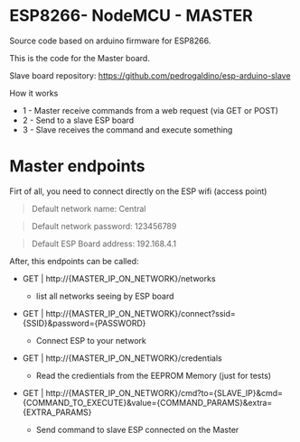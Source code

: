 # ESP8266- NodeMCU - MASTER

Source code based on arduino firmware for ESP8266.

This is the code for the Master board. 

Slave board repository: https://github.com/pedrogaldino/esp-arduino-slave

How it works

  - 1 - Master receive commands from a web request (via GET or POST)
  - 2 - Send to a slave ESP board
  - 3 - Slave receives the command and execute something

# Master endpoints
Firt of all, you need to connect directly on the ESP wifi (access point) 

> Default network name: Central

> Default network password: 123456789

> Default ESP Board address: 192.168.4.1

After, this endpoints can be called:

   - GET | http://{MASTER_IP_ON_NETWORK}/networks 
      - list all networks seeing by ESP board
      
   - GET | http://{MASTER_IP_ON_NETWORK}/connect?ssid={SSID}&password={PASSWORD} 
      - Connect ESP to your network
      
   - GET | http://{MASTER_IP_ON_NETWORK}/credentials 
      - Read the credientials from the EEPROM Memory (just for tests)
      
   - GET | http://{MASTER_IP_ON_NETWORK}/cmd?to={SLAVE_IP}&cmd={COMMAND_TO_EXECUTE}&value={COMMAND_PARAMS}&extra={EXTRA_PARAMS}
      - Send command to slave ESP connected on the Master
